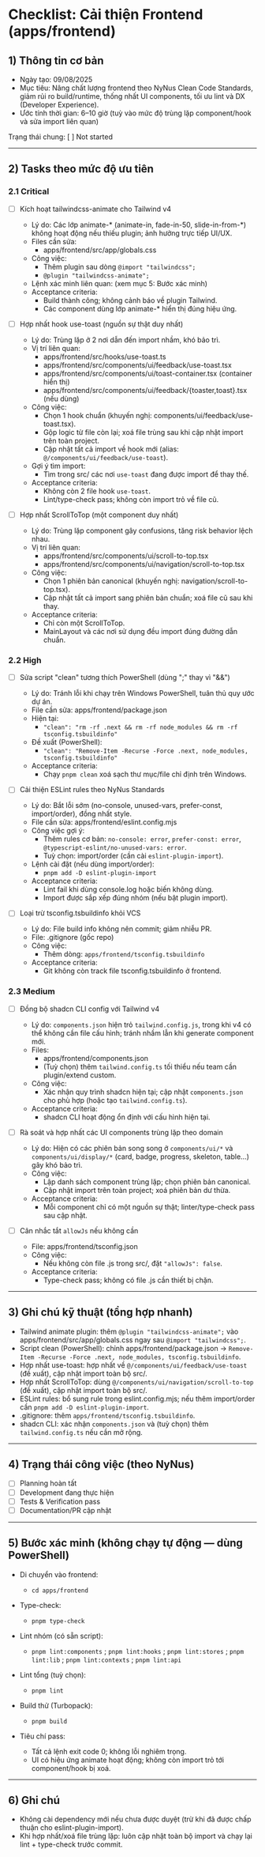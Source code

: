 # Checklist: Cải thiện Frontend (apps/frontend)

## 1) Thông tin cơ bản
- Ngày tạo: 09/08/2025
- Mục tiêu: Nâng chất lượng frontend theo NyNus Clean Code Standards, giảm rủi ro build/runtime, thống nhất UI components, tối ưu lint và DX (Developer Experience).
- Ước tính thời gian: 6–10 giờ (tuỳ vào mức độ trùng lặp component/hook và sửa import liên quan)

Trạng thái chung: [ ] Not started

---

## 2) Tasks theo mức độ ưu tiên

### 2.1 Critical

- [ ] Kích hoạt tailwindcss-animate cho Tailwind v4
  - Lý do: Các lớp animate-* (animate-in, fade-in-50, slide-in-from-*) không hoạt động nếu thiếu plugin; ảnh hưởng trực tiếp UI/UX.
  - Files cần sửa:
    - apps/frontend/src/app/globals.css
  - Công việc:
    - Thêm plugin sau dòng `@import "tailwindcss";`
    - `@plugin "tailwindcss-animate";`
  - Lệnh xác minh liên quan: (xem mục 5: Bước xác minh)
  - Acceptance criteria:
    - Build thành công; không cảnh báo về plugin Tailwind.
    - Các component dùng lớp animate-* hiển thị đúng hiệu ứng.

- [ ] Hợp nhất hook use-toast (nguồn sự thật duy nhất)
  - Lý do: Trùng lặp ở 2 nơi dẫn đến import nhầm, khó bảo trì.
  - Vị trí liên quan:
    - apps/frontend/src/hooks/use-toast.ts
    - apps/frontend/src/components/ui/feedback/use-toast.tsx
    - apps/frontend/src/components/ui/toast-container.tsx (container hiển thị)
    - apps/frontend/src/components/ui/feedback/{toaster,toast}.tsx (nếu dùng)
  - Công việc:
    - Chọn 1 hook chuẩn (khuyến nghị: components/ui/feedback/use-toast.tsx).
    - Gộp logic từ file còn lại; xoá file trùng sau khi cập nhật import trên toàn project.
    - Cập nhật tất cả import về hook mới (alias: `@/components/ui/feedback/use-toast`).
  - Gợi ý tìm import:
    - Tìm trong src/ các nơi `use-toast` đang được import để thay thế.
  - Acceptance criteria:
    - Không còn 2 file hook `use-toast`.
    - Lint/type-check pass; không còn import trỏ về file cũ.

- [ ] Hợp nhất ScrollToTop (một component duy nhất)
  - Lý do: Trùng lặp component gây confusions, tăng risk behavior lệch nhau.
  - Vị trí liên quan:
    - apps/frontend/src/components/ui/scroll-to-top.tsx
    - apps/frontend/src/components/ui/navigation/scroll-to-top.tsx
  - Công việc:
    - Chọn 1 phiên bản canonical (khuyến nghị: navigation/scroll-to-top.tsx).
    - Cập nhật tất cả import sang phiên bản chuẩn; xoá file cũ sau khi thay.
  - Acceptance criteria:
    - Chỉ còn một ScrollToTop.
    - MainLayout và các nơi sử dụng đều import đúng đường dẫn chuẩn.

### 2.2 High

- [ ] Sửa script "clean" tương thích PowerShell (dùng ";" thay vì "&&")
  - Lý do: Tránh lỗi khi chạy trên Windows PowerShell, tuân thủ quy ước dự án.
  - File cần sửa: apps/frontend/package.json
  - Hiện tại:
    - `"clean": "rm -rf .next && rm -rf node_modules && rm -rf tsconfig.tsbuildinfo"`
  - Đề xuất (PowerShell):
    - `"clean": "Remove-Item -Recurse -Force .next, node_modules, tsconfig.tsbuildinfo"`
  - Acceptance criteria:
    - Chạy `pnpm clean` xoá sạch thư mục/fiIe chỉ định trên Windows.

- [ ] Cải thiện ESLint rules theo NyNus Standards
  - Lý do: Bắt lỗi sớm (no-console, unused-vars, prefer-const, import/order), đồng nhất style.
  - File cần sửa: apps/frontend/eslint.config.mjs
  - Công việc gợi ý:
    - Thêm rules cơ bản: `no-console: error`, `prefer-const: error`, `@typescript-eslint/no-unused-vars: error`.
    - Tuỳ chọn: import/order (cần cài `eslint-plugin-import`).
  - Lệnh cài đặt (nếu dùng import/order):
    - `pnpm add -D eslint-plugin-import`
  - Acceptance criteria:
    - Lint fail khi dùng console.log hoặc biến không dùng.
    - Import được sắp xếp đúng nhóm (nếu bật plugin import).

- [ ] Loại trừ tsconfig.tsbuildinfo khỏi VCS
  - Lý do: File build info không nên commit; giảm nhiễu PR.
  - File: .gitignore (gốc repo)
  - Công việc:
    - Thêm dòng: `apps/frontend/tsconfig.tsbuildinfo`
  - Acceptance criteria:
    - Git không còn track file tsconfig.tsbuildinfo ở frontend.

### 2.3 Medium

- [ ] Đồng bộ shadcn CLI config với Tailwind v4
  - Lý do: `components.json` hiện trỏ `tailwind.config.js`, trong khi v4 có thể không cần file cấu hình; tránh nhầm lẫn khi generate component mới.
  - Files:
    - apps/frontend/components.json
    - (Tuỳ chọn) thêm `tailwind.config.ts` tối thiểu nếu team cần plugin/extend custom.
  - Công việc:
    - Xác nhận quy trình shadcn hiện tại; cập nhật `components.json` cho phù hợp (hoặc tạo `tailwind.config.ts`).
  - Acceptance criteria:
    - shadcn CLI hoạt động ổn định với cấu hình hiện tại.

- [ ] Rà soát và hợp nhất các UI components trùng lặp theo domain
  - Lý do: Hiện có các phiên bản song song ở `components/ui/*` và `components/ui/display/*` (card, badge, progress, skeleton, table...) gây khó bảo trì.
  - Công việc:
    - Lập danh sách component trùng lặp; chọn phiên bản canonical.
    - Cập nhật import trên toàn project; xoá phiên bản dư thừa.
  - Acceptance criteria:
    - Mỗi component chỉ có một nguồn sự thật; linter/type-check pass sau cập nhật.

- [ ] Cân nhắc tắt `allowJs` nếu không cần
  - File: apps/frontend/tsconfig.json
  - Công việc:
    - Nếu không còn file .js trong src/, đặt `"allowJs": false`.
  - Acceptance criteria:
    - Type-check pass; không có file .js cần thiết bị chặn.

---

## 3) Ghi chú kỹ thuật (tổng hợp nhanh)
- Tailwind animate plugin: thêm `@plugin "tailwindcss-animate";` vào apps/frontend/src/app/globals.css ngay sau `@import "tailwindcss";`.
- Script clean (PowerShell): chỉnh apps/frontend/package.json → `Remove-Item -Recurse -Force .next, node_modules, tsconfig.tsbuildinfo`.
- Hợp nhất use-toast: hợp nhất về `@/components/ui/feedback/use-toast` (đề xuất), cập nhật import toàn bộ src/.
- Hợp nhất ScrollToTop: dùng `@/components/ui/navigation/scroll-to-top` (đề xuất), cập nhật import toàn bộ src/.
- ESLint rules: bổ sung rule trong eslint.config.mjs; nếu thêm import/order cần `pnpm add -D eslint-plugin-import`.
- .gitignore: thêm `apps/frontend/tsconfig.tsbuildinfo`.
- shadcn CLI: xác nhận `components.json` và (tuỳ chọn) thêm `tailwind.config.ts` nếu cần mở rộng.

---

## 4) Trạng thái công việc (theo NyNus)
- [ ] Planning hoàn tất
- [ ] Development đang thực hiện
- [ ] Tests & Verification pass
- [ ] Documentation/PR cập nhật

---

## 5) Bước xác minh (không chạy tự động — dùng PowerShell)

- Di chuyển vào frontend:
  - `cd apps/frontend`

- Type-check:
  - `pnpm type-check`

- Lint nhóm (có sẵn script):
  - `pnpm lint:components` ; `pnpm lint:hooks` ; `pnpm lint:stores` ; `pnpm lint:lib` ; `pnpm lint:contexts` ; `pnpm lint:api`

- Lint tổng (tuỳ chọn):
  - `pnpm lint`

- Build thử (Turbopack):
  - `pnpm build`

- Tiêu chí pass:
  - Tất cả lệnh exit code 0; không lỗi nghiêm trọng.
  - UI có hiệu ứng animate hoạt động; không còn import trỏ tới component/hook bị xoá.

---

## 6) Ghi chú
- Không cài dependency mới nếu chưa được duyệt (trừ khi đã được chấp thuận cho eslint-plugin-import).
- Khi hợp nhất/xoá file trùng lặp: luôn cập nhật toàn bộ import và chạy lại lint + type-check trước commit.

